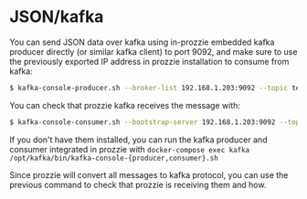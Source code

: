 ---
---

# JSON/kafka

You can send JSON data over kafka using in-prozzie embedded kafka producer
directly (or similar kafka client) to port 9092, and make sure to use the
previously exported IP address in prozzie installation to consume from kafka:

```bash
$ kafka-console-producer.sh --broker-list 192.168.1.203:9092 --topic testtopic
```

You can check that prozzie kafka receives the message with:

```bash
$ kafka-console-consumer.sh --bootstrap-server 192.168.1.203:9092 --topic testtopic
```

If you don't have them installed, you can run the kafka producer and consumer
integrated in prozzie with
`docker-compose exec kafka /opt/kafka/bin/kafka-console-{producer,consumer}.sh`

Since prozzie will convert all messages to kafka protocol, you can use the
previous command to check that prozzie is receiving them and how.
